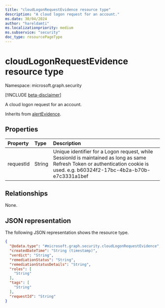 ```yaml
---
title: "cloudLogonRequestEvidence resource type"
description: "A cloud logon request for an account."
ms.date: 30/04/2024
author: "hareldamti"
ms.localizationpriority: medium
ms.subservice: "security"
doc_type: resourcePageType
---
```


# cloudLogonRequestEvidence resource type

Namespace: microsoft.graph.security

[!INCLUDE [beta-disclaimer](../../includes/beta-disclaimer.md)]

A cloud logon request for an account.

Inherits from [alertEvidence](../resources/security-alertevidence.md).

## Properties
| Property  |Type|Description|
|:----------|:---|:---|
| requestId |String|Unique identifier for a Logon request, while SessionId is maintained as long as same Refresh Token or authentication cookie is used. e.g. b60324f2-17bc-4b2a-b70b-e7c3331a1bef|

## Relationships
None.

## JSON representation
The following JSON representation shows the resource type.
<!-- {
  "blockType": "resource",
  "@odata.type": "microsoft.graph.security.cloudLogonRequestEvidence"
}
-->
``` json
{
  "@odata.type": "#microsoft.graph.security.cloudLogonRequestEvidence",
  "createdDateTime": "String (timestamp)",
  "verdict": "String",
  "remediationStatus": "String",
  "remediationStatusDetails": "String",
  "roles": [
    "String"
  ],
  "tags": [
    "String"
  ],
  "requestId": "String"
}
```
